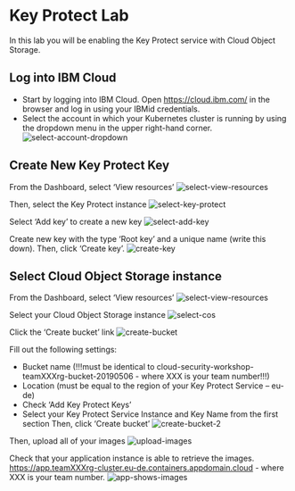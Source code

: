 # Key Protect Lab
In this lab you will be enabling the Key Protect service with Cloud Object Storage.

## Log into IBM Cloud

- Start by logging into IBM Cloud. Open <https://cloud.ibm.com/> in the browser and log in using your IBMid credentials.
- Select the account in which your Kubernetes cluster is running by using the dropdown menu in the upper right-hand corner.
![select-account-dropdown](select-account-dropdown.png)

## Create New Key Protect Key

From the Dashboard, select ‘View resources’
![select-view-resources](select-view-resources.png)

Then, select the Key Protect instance
![select-key-protect](select-key-protect.png)

Select ‘Add key’ to create a new key
![select-add-key](select-add-key.png)

Create new key with the type ‘Root key’ and a unique name (write this down). Then, click ‘Create key’.
![create-key](create-key.png)

## Select Cloud Object Storage instance

From the Dashboard, select ‘View resources’
![select-view-resources](select-view-resources.png)

Select your Cloud Object Storage instance
![select-cos](select-cos.png)

Click the ‘Create bucket’ link
![create-bucket](create-bucket.png)

Fill out the following settings:
- Bucket name (!!!must be identical to cloud-security-workshop-teamXXXrg-bucket-20190506 - where XXX is your team number!!!)
- Location (must be equal to the region of your Key Protect Service – eu-de)
- Check ‘Add Key Protect Keys’
- Select your Key Protect Service Instance and Key Name from the first section
Then, click ‘Create bucket’
![create-bucket-2](create-bucket-2.png)

Then, upload all of your images
![upload-images](upload-images.png)

Check that your application instance is able to retrieve the images. https://app.teamXXXrg-cluster.eu-de.containers.appdomain.cloud - where XXX is your team number.
![app-shows-images](app-shows-images.png)
